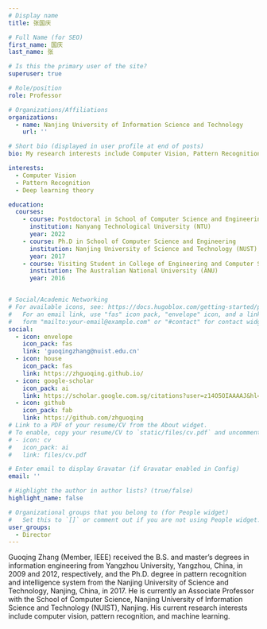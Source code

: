 ```yaml
---
# Display name
title: 张国庆

# Full Name (for SEO)
first_name: 国庆
last_name: 张

# Is this the primary user of the site?
superuser: true

# Role/position
role: Professor

# Organizations/Affiliations
organizations:
  - name: Nanjing University of Information Science and Technology
    url: ''

# Short bio (displayed in user profile at end of posts)
bio: My research interests include Computer Vision, Pattern Recognition and Deep learning theory.

interests:
  - Computer Vision
  - Pattern Recognition
  - Deep learning theory

education:
  courses:
    - course: Postdoctoral in School of Computer Science and Engineering
      institution: Nanyang Technological University (NTU)
      year: 2022
    - course: Ph.D in School of Computer Science and Engineering
      institution: Nanjing University of Science and Technology (NUST)
      year: 2017
    - course: Visiting Student in College of Engineering and Computer Science
      institution: The Australian National University (ANU)
      year: 2016


# Social/Academic Networking
# For available icons, see: https://docs.hugoblox.com/getting-started/page-builder/#icons
#   For an email link, use "fas" icon pack, "envelope" icon, and a link in the
#   form "mailto:your-email@example.com" or "#contact" for contact widget.
social:
  - icon: envelope
    icon_pack: fas
    link: 'guoqingzhang@nuist.edu.cn'
  - icon: house
    icon_pack: fas
    link: https://zhguoqing.github.io/
  - icon: google-scholar
    icon_pack: ai
    link: https://scholar.google.com.sg/citations?user=z14O5OIAAAAJ&hl=en
  - icon: github
    icon_pack: fab
    link: https://github.com/zhguoqing
# Link to a PDF of your resume/CV from the About widget.
# To enable, copy your resume/CV to `static/files/cv.pdf` and uncomment the lines below.
# - icon: cv
#   icon_pack: ai
#   link: files/cv.pdf

# Enter email to display Gravatar (if Gravatar enabled in Config)
email: ''

# Highlight the author in author lists? (true/false)
highlight_name: false

# Organizational groups that you belong to (for People widget)
#   Set this to `[]` or comment out if you are not using People widget.
user_groups:
  - Director
---
```


Guoqing Zhang (Member, IEEE) received the B.S. and master’s degrees in information engineering from Yangzhou University, Yangzhou, China, in 2009 and 2012, respectively, and the Ph.D. degree in pattern recognition and intelligence system from the Nanjing University of Science and Technology, Nanjing, China, in 2017. He is currently an Associate Professor with the School of Computer Science, Nanjing University of Information Science and Technology (NUIST), Nanjing. His current research interests include computer vision, pattern recognition, and machine learning.
